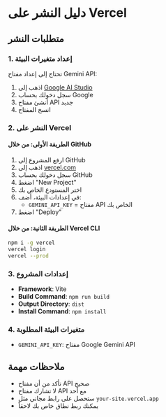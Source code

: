 # دليل النشر على Vercel

## متطلبات النشر

### 1. إعداد متغيرات البيئة
تحتاج إلى إعداد مفتاح Gemini API:

1. اذهب إلى [Google AI Studio](https://makersuite.google.com/app/apikey)
2. سجل دخولك بحساب Google
3. أنشئ مفتاح API جديد
4. انسخ المفتاح

### 2. النشر على Vercel

#### الطريقة الأولى: من خلال GitHub
1. ارفع المشروع إلى GitHub
2. اذهب إلى [vercel.com](https://vercel.com)
3. سجل دخولك بحساب GitHub
4. اضغط "New Project"
5. اختر المستودع الخاص بك
6. في إعدادات البيئة، أضف:
   - `GEMINI_API_KEY` = مفتاح API الخاص بك
7. اضغط "Deploy"

#### الطريقة الثانية: من خلال Vercel CLI
```bash
npm i -g vercel
vercel login
vercel --prod
```

### 3. إعدادات المشروع
- **Framework**: Vite
- **Build Command**: `npm run build`
- **Output Directory**: `dist`
- **Install Command**: `npm install`

### 4. متغيرات البيئة المطلوبة
- `GEMINI_API_KEY`: مفتاح Google Gemini API

## ملاحظات مهمة
- تأكد من أن مفتاح API صحيح
- لا تشارك مفتاح API مع أحد
- ستحصل على رابط مجاني مثل `your-site.vercel.app`
- يمكنك ربط نطاق خاص بك لاحقاً
